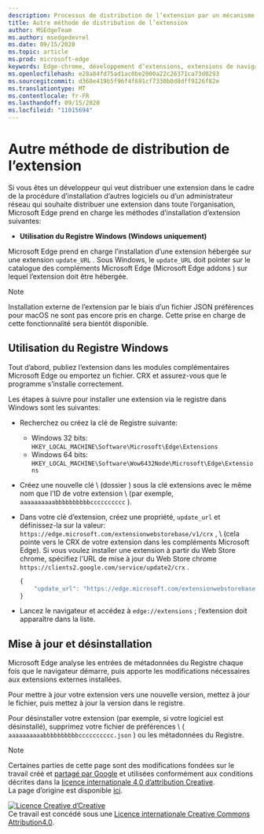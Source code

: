 ```yaml
---
description: Processus de distribution de l’extension par un mécanisme autre que les magasins validés
title: Autre méthode de distribution de l’extension
author: MSEdgeTeam
ms.author: msedgedevrel
ms.date: 09/15/2020
ms.topic: article
ms.prod: microsoft-edge
keywords: Edge-chrome, développement d’extensions, extensions de navigateur, compléments, Centre des partenaires, développeur
ms.openlocfilehash: e28a84fd75ad1ac0be2000a22c26371ca73d0293
ms.sourcegitcommit: d360e419b5f96f4f691cf7330b0d8dff9126f82e
ms.translationtype: MT
ms.contentlocale: fr-FR
ms.lasthandoff: 09/15/2020
ms.locfileid: "11015694"
---
```

# Autre méthode de distribution de l’extension  

Si vous êtes un développeur qui veut distribuer une extension dans le cadre de la procédure d’installation d’autres logiciels ou d’un administrateur réseau qui souhaite distribuer une extension dans toute l’organisation, Microsoft Edge prend en charge les méthodes d’installation d’extension suivantes:  

*   **Utilisation du Registre Windows (Windows uniquement)**  

Microsoft Edge prend en charge l’installation d’une extension hébergée sur une extension `update_URL` .  Sous Windows, le `update_URL` doit pointer sur le catalogue des compléments Microsoft Edge (Microsoft Edge addons \) sur lequel l’extension doit être hébergée.  

> [!NOTE]
> Installation externe de l’extension par le biais d’un fichier JSON préférences pour macOS <!--and Linux--> ne sont pas encore pris en charge.  Cette prise en charge de cette fonctionnalité sera bientôt disponible.

## Utilisation du Registre Windows  

Tout d’abord, publiez l’extension dans les modules complémentaires Microsoft Edge ou emportez un fichier. CRX et assurez-vous que le programme s’installe correctement.  

Les étapes à suivre pour installer une extension via le registre dans Windows sont les suivantes:  

*   Recherchez ou créez la clé de Registre suivante:  
    *   Windows 32 bits:  `HKEY_LOCAL_MACHINE\Software\Microsoft\Edge\Extensions`  
    *   Windows 64 bits:  `HKEY_LOCAL_MACHINE\Software\Wow6432Node\Microsoft\Edge\Extensions`  
*   Créez une nouvelle clé \ (dossier \) sous la clé extensions avec le même nom que l’ID de votre extension \ (par exemple, `aaaaaaaaaabbbbbbbbbbcccccccccc` \).  
*   Dans votre clé d’extension, créez une propriété, `update_url` et définissez-la sur la valeur: `https://edge.microsoft.com/extensionwebstorebase/v1/crx` , \ (cela pointe vers le CRX de votre extension dans les compléments Microsoft Edge). Si vous voulez installer une extension à partir du Web Store chrome, spécifiez l’URL de mise à jour du Web Store chrome `https://clients2.google.com/service/update2/crx` .  
    
    ```javascript
    {
        "update_url": "https://edge.microsoft.com/extensionwebstorebase/v1/crx"
    }
    ```  
    
*   Lancez le navigateur et accédez à `edge://extensions` ; l’extension doit apparaître dans la liste.  

## Mise à jour et désinstallation  

Microsoft Edge analyse les entrées de métadonnées du Registre chaque fois que le navigateur démarre, puis apporte les modifications nécessaires aux extensions externes installées.  

Pour mettre à jour votre extension vers une nouvelle version, mettez à jour le fichier, puis mettez à jour la version dans le registre.  

Pour désinstaller votre extension (par exemple, si votre logiciel est désinstallé), supprimez votre fichier de préférences \ ( `aaaaaaaaaabbbbbbbbbbcccccccccc.json` \) ou les métadonnées du Registre.  

<!-- image links -->  

<!-- links -->  

> [!NOTE]
> Certaines parties de cette page sont des modifications fondées sur le travail créé et [partagé par Google][GoogleSitePolicies] et utilisées conformément aux conditions décrites dans la [licence internationale 4,0 d’attribution Creative][CCA4IL].  
> La page d’origine est disponible [ici](https://developer.chrome.com/apps/external_extensions).  

[![Licence Creative d’Creative][CCby4Image]][CCA4IL]  
Ce travail est concédé sous une [Licence internationale Creative Commons Attribution4.0][CCA4IL].  

[CCA4IL]: https://creativecommons.org/licenses/by/4.0  
[CCby4Image]: https://i.creativecommons.org/l/by/4.0/88x31.png  
[GoogleSitePolicies]: https://developers.google.com/terms/site-policies
